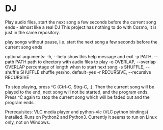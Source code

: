 # DJ
Play audio files, start the next song a few seconds before the current song ends - almost like a real DJ
This project has nothing to do with Cozmo, it is just in the same repository. 

play songs without pause, i.e. start the next song a few seconds before the current song ends

optional arguments:
  -h, --help            show this help message and exit
  -p PATH, --path PATH  path to directory with audio files to play
  -o OVERLAP, --overlap OVERLAP
                        percentage of length when to start next song
  -s SHUFFLE, --shuffle SHUFFLE
                        shuffle yes/no, default=yes
  -r RECURSIVE, --recursive RECURSIVE


To stop playing, press ^C (Ctrl-C, Strg-C,..). 
Then the current song will be played to the end, next song will not be started, and the program ends. 
Press ^C again to stop the current song which will be faded out and the program ends. 

Prerequisites: VLC media player and python-vlc (VLC python bindings) installed. Runs on Python2 and Python3. Currently it seems to run on Linux only, not on Windows. 
